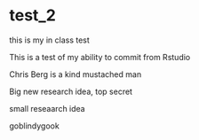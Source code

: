# test_2
this is my in class test

This is a test of my ability to commit from Rstudio

Chris Berg is a kind mustached man





Big new research idea, top secret

small reseaarch idea











goblindygook
